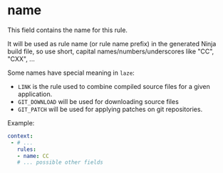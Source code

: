 # name

This field contains the name for this rule.

It will be used as rule name (or rule name prefix) in the generated Ninja build
file, so use short, capital names/numbers/underscores like "CC", "CXX", ...

Some names have special meaning in `laze`:

- `LINK` is the rule used to combine compiled source files for a given application.
- `GIT_DOWNLOAD` will be used for downloading source files
- `GIT_PATCH` will be used for applying patches on git repositories.

Example:

```yaml
context:
 - # ...
   rules:
   - name: CC
   # ... possible other fields
```
